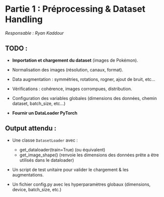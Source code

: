 # Partie 1 : Préprocessing & Dataset Handling
*Responsable : Ryan Kaddour*

## TODO :
- **Importation et chargement du dataset** (images de Pokémon).
- Normalisation des images (résolution, canaux, format).
- Data augmentation : symmétries, rotations, rogner, ajout de bruit, etc...
- Vérifications : cohérence, images corrompues, distribution.
- Configuration des variables globales (dimensions des données, chemin dataset, batch_size, etc...)

- **Fournir un DataLoader PyTorch**

## Output attendu :
- Une classe `DatasetLoader` avec :
    - get_dataloader(train=True) (ou équivalent)
    - get_image_shape() (renvoie les dimensions des données prête a être utilisés dans le dataloader)

- Un script de test unitaire pour valider le chargement & les augmentations.
- Un fichier config.py avec les hyperparamètres globaux (dimensions, device, batch_size, etc.)
